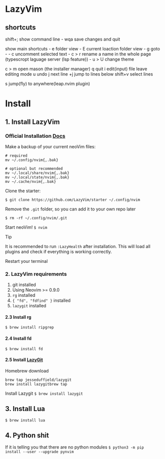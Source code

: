 # LazyVim

## shortcuts

shift+;     show command line
    - wqa   save changes and quit

<space>     show main shortcuts
    -   e           folder view
    -   E           current loaction folder view
    -   g           goto
    -       - c       uncomment selected text
    -   c > r       rename a name in the whole page (typescropt laguage server (lsp feature)) 
    - u > U         change theme

c > m       open mason (the installer manager)
q           quit
i           edit(input) file
<esc>       leave editing mode
u           undo
j           next line
<nm>+j      jump to <nm> lines below
shift+v     select lines

s           jump(fly) to anywhere(leap.nvim plugin)





# Install

## 1. Install LazyVim

### Official Installation [Docs](https://www.lazyvim.org/installation)
Make a backup of your current neoVim files:

```shell
# required
mv ~/.config/nvim{,.bak}

# optional but recommended
mv ~/.local/share/nvim{,.bak}
mv ~/.local/state/nvim{,.bak}
mv ~/.cache/nvim{,.bak}
```

Clone the starter:

`$ git clone https://github.com/LazyVim/starter ~/.config/nvim`

Remove the `.git` folder, so you can add it to your own repo later

`$ rm -rf ~/.config/nvim/.git`

Start neoVim!
`$ nvim`

> [!TIP]
> It is recommended to run `:LazyHealth` after installation. This will load all plugins and check if everything is working correctly.

Restart your terminal

### 2. LazyVim requirements

1. git installed
1. Using Neovim >= 0.9.0
1. `rg` installed
1. `{ "fd", "fdfind" }` installed
1. `lazygit` installed

#### 2.3 Install rg

`$ brew install ripgrep`

#### 2.4 Install fd 

`$ brew install fd`

#### 2.5 Install [LazyGit](https://github.com/jesseduffield/lazygit)

Homebrew download
```shell
brew tap jesseduffield/lazygit  
brew install lazygitbrew tap
```

Install Lazygit
`$ brew install lazygit`

## 3. Install Lua

`$ brew install lua `

## 4. Python shit

If it is telling you that there are no python modules
`$ python3 -m pip install --user --upgrade pynvim`

